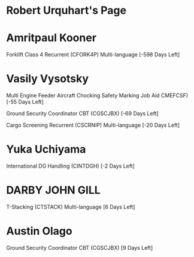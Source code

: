 # Robert Urquhart's Page




# Amritpaul Kooner


Forklift Class 4 Recurrent (CFORK4P) Multi-language [-598 Days Left]



# Vasily Vysotsky


Multi Engine Feeder Aircraft Chocking Safety Marking Job Aid  CMEFCSF) [-55 Days Left]

Ground Security Coordinator CBT (CGSCJBX) [-69 Days Left]

Cargo Screening Recurrent (CSCRNIP) Multi-language [-20 Days Left]



# Yuka Uchiyama


International DG Handling (CINTDGH) [-2 Days Left]



# DARBY JOHN GILL


T-Stacking (CTSTACK) Multi-language [6 Days Left]



# Austin Olago


Ground Security Coordinator CBT (CGSCJBX) [9 Days Left]



